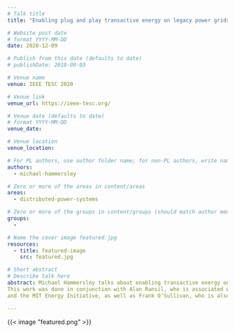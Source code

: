 ```yaml
---
# Talk title
title: "Enabling plug and play transactive energy on legacy power grids"

# Website post date
# format YYYY-MM-DD
date: 2020-12-09

# Publish from this date (defaults to date)
# publishDate: 2019-09-03

# Venue name
venue: IEEE TESC 2020

# Venue link
venue_url: https://ieee-tesc.org/

# Venue date (defaults to date)
# format YYYY-MM-DD
venue_date:

# Venue location
venue_location:

# For PL authors, use author folder name; for non-PL authors, write name as in paper within ""
authors:
  - michael-hammersley

# Zero or more of the areas in content/areas
areas:
  - distributed-power-systems

# Zero or more of the groups in content/groups (should match author membership)
groups:
  - 

# Name the cover image featured.jpg
resources:
  - title: featured-image
    src: featured.jpg

# Short abstract
# Describe talk here
abstract: Michael Hammersley talks about enabling transactive energy on legacy power grids. 
This work was done in conjunction with Alan Ransil, who is associated with both Protocol Labs 
and the MIT Energy Initiative, as well as Frank O’Sullivan, who is also at the MIT Energy Initative.

---
```


{{< image "featured.png" >}}
